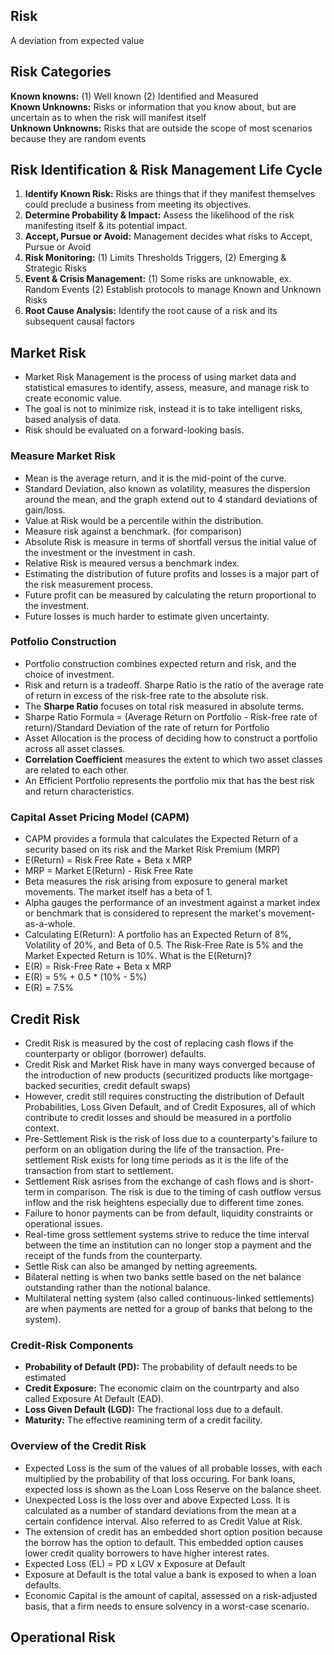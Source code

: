 ## Risk
A deviation from expected value

## Risk Categories
**Known knowns:** (1) Well known (2) Identified and Measured <br>
**Known Unknowns:** Risks or information that you know about, but are uncertain as to when the risk will manifest itself <br>
**Unknown Unknowns:** Risks that are outside the scope of most scenarios because they are random events <br>

## Risk Identification & Risk Management Life Cycle
1. **Identify Known Risk:** Risks are things that if they manifest themselves could preclude a business from meeting its objectives. <br>
2. **Determine Probability & Impact:** Assess the likelihood of the risk manifesting itself & its potential impact. <br>
3. **Accept, Pursue or Avoid:** Management decides what risks to Accept, Pursue or Avoid <br>
4. **Risk Monitoring:** (1) Limits Thresholds Triggers, (2) Emerging & Strategic Risks <br>
5. **Event & Crisis Management:** (1) Some risks are unknowable, ex. Random Events (2) Establish protocols to manage Known and Unknown Risks <br>
6. **Root Cause Analysis:** Identify the root cause of a risk and its subsequent causal factors  <br>

## Market Risk
- Market Risk Management is the process of using market data and statistical emasures to identify, assess, measure, and manage risk to create economic value. <br>
- The goal is not to minimize risk, instead it is to take intelligent risks, based analysis of data. <br>
- Risk should be evaluated on a forward-looking basis. <br>

### Measure Market Risk
- Mean is the average return, and it is the mid-point of the curve. <br>
- Standard Deviation, also known as volatility, measures the dispersion around the mean, and the graph extend out to 4 standard deviations of gain/loss. <br>
- Value at Risk would be a percentile within the distribution. <br>
- Measure risk against a benchmark. (for comparison) <br>
- Absolute Risk is measure in terms of shortfall versus the initial value of the investment or the investment in cash. <br>
- Relative Risk is meaured versus a benchmark index. <br>
- Estimating the distribution of future profits and losses is a major part of the risk measurement process. <br>
- Future profit can be measured by calculating the return proportional to the investment. <br>
- Future losses is much harder to estimate given uncertainty. <br>

### Potfolio Construction
- Portfolio construction combines expected return and risk, and the choice of investment. <br>
- Risk and return is a tradeoff. Sharpe Ratio is the ratio of the average rate of return in excess of the risk-free rate to the absolute risk. <br>
- The **Sharpe Ratio** focuses on total risk measured in absolute terms. <br>
- Sharpe Ratio Formula = (Average Return on Portfolio - Risk-free rate of return)/Standard Deviation of the rate of return for Portfolio <br>
- Asset Allocation is the process of deciding how to construct a portfolio across all asset classes.  <br>
- **Correlation Coefficient** measures the extent to which two asset classes are related to each other.  <br>
- An Efficient Portfolio represents the portfolio mix that has the best risk and return characteristics. <br>

### Capital Asset Pricing Model (CAPM)
- CAPM provides a formula that calculates the Expected Return of a security based on its risk and the Market Risk Premium (MRP) <br>
- E(Return) = Risk Free Rate + Beta x MRP <br>
- MRP = Market E(Return) - Risk Free Rate <br>
- Beta measures the risk arising from exposure to general market movements. The market itself has a beta of 1. <br>
- Alpha gauges the performance of an investment against a market index or benchmark that is considered to represent the market's movement-as-a-whole. <br>
- Calculating E(Return): A portfolio has an Expected Return of 8%, Volatility of 20%, and Beta of 0.5. The Risk-Free Rate is 5% and the Market Expected Return is 10%. What is the E(Return)? <br>
- E(R) = Risk-Free Rate + Beta x MRP <br>
- E(R) = 5% + 0.5 * (10% - 5%)  <br>
- E(R) = 7.5% <br>

## Credit Risk
- Credit Risk is measured by the cost of replacing cash flows if the counterparty or obligor (borrower) defaults. <br>
- Credit Risk and Market Risk have in many ways converged because of the introduction of new products (securitized products like mortgage-backed securities, credit default swaps) <br>
- However, credit still requires constructing the distribution of Default Probabilities, Loss Given Default, and of Credit Exposures, all of which contribute to credit losses and should be measured in a portfolio context. <br>
- Pre-Settlement Risk is the risk of loss due to a counterparty's failure to perform on an obligation during the life of the transaction. Pre-settlement Risk exists for long time periods as it is the life of the transaction from start to settlement. <br>
- Settlement Risk asrises from the exchange of cash flows and is short-term in comparison. The risk is due to the timing of cash outflow versus inflow and the risk heightens especially due to different time zones.
- Failure to honor payments can be from default, liquidity constraints or operational issues. <br>
- Real-time gross settlement systems strive to reduce the time interval between the time an institution can no longer stop a payment and the receipt of the funds from the counterparty. <br>
- Settle Risk can also be amanged by netting agreements. <br>
- Bilateral netting is when two banks settle based on the net balance outstanding rather than the notional balance. <br>
- Multilateral netting system (also called continuous-linked settlements) are when payments are netted for a group of banks that belong to the system). <br>

### Credit-Risk Components
- **Probability of Default (PD):** The probability of default needs to be estimated
- **Credit Exposure:** The economic claim on the countrparty and also called Exposure At Default (EAD).
- **Loss Given Default (LGD):** The fractional loss due to a default.
- **Maturity:** The effective reamining term of a credit facility.

### Overview of the Credit Risk
- Expected Loss is the sum of the values of all probable losses, with each multiplied by the probability of that loss occuring. For bank loans, expected loss is shown as the Loan Loss Reserve on the balance sheet.
- Unexpected Loss is the loss over and above Expected Loss. It is calculated as a number of standard deviations from the mean at a certain confidence interval. Also referred to as Credit Value at Risk.
- The extension of credit has an embedded short option position because the borrow has the option to default. This embedded option causes lower credit quality borrowers to have higher interest rates.
- Expected Loss (EL) = PD x LGV x Exposure at Default
- Exposure at Default is the total value a bank is exposed to when a loan defaults.
- Economic Capital is the amount of capital, assessed on a risk-adjusted basis, that a firm needs to ensure solvency in a worst-case scenario.

## Operational Risk














